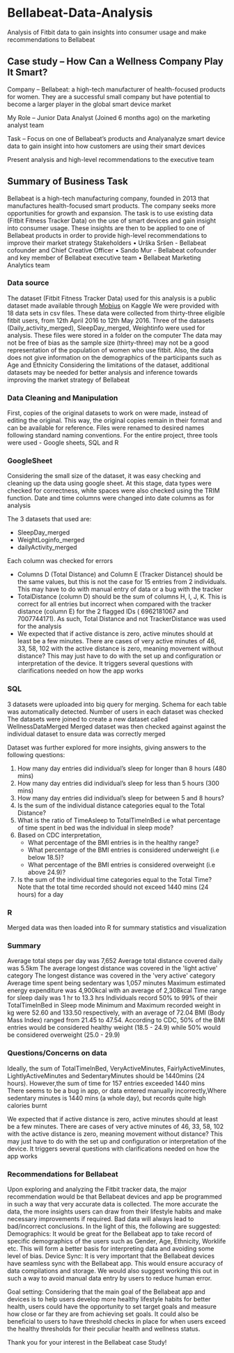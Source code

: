 # Bellabeat-Data-Analysis
Analysis of Fitbit data to gain insights into consumer usage and make recommendations to Bellabeat


## Case study – How Can a Wellness Company Play It Smart?
Company – Bellabeat: a high-tech manufacturer of health-focused products for women. They are a successful small company but have potential to become a larger player in the global smart device market

My Role – Junior Data Analyst (Joined 6 months ago) on the marketing analyst team

Task – Focus on one of Bellabeat’s products and Analyanalyze smart device data to gain insight into how customers are using their smart devices

Present analysis and high-level recommendations to the executive team

## Summary of Business Task
Bellabeat is a high-tech manufacturing company, founded in 2013 that manufactures health-focused smart products.  The company seeks more opportunities for growth and expansion. The task is to use existing data (Fitbit Fitness Tracker Data) on the use of smart devices and gain insight into consumer usage. These insights are then to be applied to one of Bellabeat products in order to provide high-level recommendations to improve their market strategy
Stakeholders
•	Urška Sršen - Bellabeat cofounder and Chief Creative Officer
•	Sando Mur - Bellabeat cofounder and key member of Bellabeat executive team
•	Bellabeat Marketing Analytics team


### Data source

The dataset (Fitbit Fitness Tracker Data) used for this analysis is a public dataset made available through [Mobius](https://www.kaggle.com/datasets/arashnic/fitbit) on Kaggle 
We were provided with 18 data sets in csv files. These data were collected from thirty-three eligible fitbit users, from 12th April 2016 to 12th May 2016. Three of the datasets (Daily_activity_merged), SleepDay_merged, Weightinfo were used for analysis. These files were stored in a folder on the computer 
The data may not be free of bias as the sample size (thirty-three) may not be a good representation of the population of women who use fitbit. Also, the data does not give information on the demographics of the participants such as Age and Ethnicity
Considering the limitations of the dataset, additional datasets may be needed for better analysis and inference towards improving the market strategy of Bellabeat

### Data Cleaning and Manipulation

First, copies of the original datasets to work on were made, instead of editing the original. This way, the original copies remain in their format and can be available for reference. Files were renamed to desired names following standard naming conventions.
For the entire project, three tools were used - Google sheets, SQL and R 

### GoogleSheet

Considering the small size of the dataset, it was easy checking and cleaning up the data using google sheet. At this stage, data types were checked for correctness, white spaces were also checked using the TRIM function. Date and time columns were changed into date columns as for analysis

The 3 datasets that used are:
-	SleepDay_merged
-	WeightLoginfo_merged
-	dailyActivity_merged

Each column was checked for errors 
-	Columns D (Total Distance) and Column E (Tracker Distance) should be the same values, but this is not the case for 15 entries from 2 individuals. This may have to do with manual entry of data or a bug with the tracker
-	TotalDistance (column D) should be the sum of columns H, I, J, K. This is correct for all entries but incorrect when compared with the tracker distance (column E) for the 2 flagged IDs ( 6962181067 and 7007744171). As such, Total Distance and not TrackerDistance was used for the analysis
-	We expected that if active distance is zero, active minutes should at least be a few minutes. There are cases of very active minutes of 46, 33, 58, 102 with the active distance is zero, meaning movement without distance? This may just have to do with the set up and configuration or interpretation of the device. It triggers several questions with clarifications needed on how the app works

### SQL

3 datasets were uploaded into big query for merging. Schema for each table was automatically detected. 
Number of users in each dataset was checked
The datasets were joined to create a new dataset called WellnessDataMerged
Merged dataset was then checked against against the individual dataset to ensure data was correctly merged 

Dataset was further explored for more insights, giving answers to the following questions:

1.	How many day entries did individual’s sleep for longer than 8 hours (480 mins)
2.	How many day entries did individual’s sleep for less than 5 hours (300 mins)
3.	How many day entries did individual’s sleep for between 5 and 8 hours?
4.	Is the sum of the individual distance categories equal to the Total Distance?
5.	What is the ratio of TimeAsleep to TotalTimeInBed i.e what percentage of time spent in bed was the individual in sleep mode?
6.	Based on CDC interpretation,
    - What percentage of the BMI entries is in the healthy range?
    - What percentage of the BMI entries is considered underweight (i.e below 18.5)?
    - What percentage of the BMI entries is considered overweight (i.e above 24.9)?
7.	 Is the sum of the individual time categories equal to the Total   Time? Note that the total time recorded should not exceed 1440 mins (24 hours) for a day

### R

Merged data was then loaded into R for summary statistics and visualization

### Summary
 Average total steps per day was 7,652
 Average total distance covered daily was 5.5km
 The average longest distance was covered in the 'light active' category
 The longest distance was covered in the 'very active' category
 Average time spent being sedentary was 1,057 minutes
 Maximum estimated energy expenditure was 4,900kcal with an average of 2,308kcal
 Time range for sleep daily was 1 hr to 13.3 hrs
 Individuals record 50% to 99% of their TotalTimeInBed in Sleep mode
 Minimum and Maximum recorded weight in kg were 52.60 and 133.50 respectively, with an average of 72.04
 BMI (Body Mass Index) ranged from 21.45 to 47.54. According to CDC, 50% of the BMI entries would be considered  healthy weight (18.5 - 24.9) while 50% would be considered overweight (25.0 - 29.9)

 ### Questions/Concerns on data
 Ideally, the sum of TotalTimeInBed, VeryActiveMinutes, FairlyActiveMinutes, LightlyActiveMinutes and SedentaryMinutes  should be 1440mins (24 hours). However,the sum of time for 157 entries exceeded 1440 mins  
 There seems to be a bug in app, or data entered manually incorrectly,Where sedentary minutes is 1440 mins (a whole day), but records quite high calories burnt  
 
 We expected that if active distance is zero, active minutes should at least be a few minutes. There are cases of very active minutes of 46, 33, 58, 102 with the active distance is zero, meaning movement without distance? This may just have to do with the set up and configuration or interpretation of the device. It triggers several questions with clarifications needed on how the app works

 ### Recommendations for Bellabeat
Upon exploring and analyzing the Fitbit tracker data, the major recommendation would be that Bellabeat devices and app be programmed in such a way that very accurate data is collected. The more accurate the data, the more insights users can draw from their lifestyle habits and make necessary improvements if required. Bad data will always lead to bad/incorrect conclusions. In the light of this, the following are suggested:
Demographics: It would be great for the Bellabeat app to take record of specific demographics of the users such as Gender, Age, Ethnicity, Worklife etc. This will form a better basis for interpreting data and avoiding some level of bias. 
Device Sync: It is very important that the Bellabeat devices have seamless sync with the Bellabeat app. This would ensure accuracy of data compilations and storage. We would also suggest working this out in such a way to avoid manual data entry by users to reduce human error.

Goal setting: Considering that the main goal of the Bellabeat app and devices is to help users develop more healthy lifestyle habits for better health, users could have the opportunity to set target goals and measure how close or far they are from achieving set goals. It could also be beneficial to users to have threshold checks in place for when users exceed the healthy thresholds for their peculiar health and wellness status. 

Thank you for your interest in the Bellabeat case Study!
